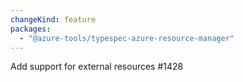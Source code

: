 ```yaml
---
changeKind: feature
packages:
  - "@azure-tools/typespec-azure-resource-manager"
---
```


Add support for external resources #1428